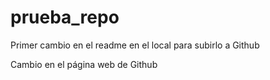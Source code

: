 # prueba_repo

Primer cambio en el readme en el local para subirlo a Github


Cambio en el página web de Github
